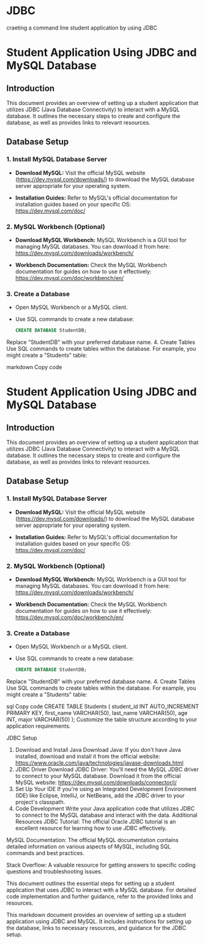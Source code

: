 # JDBC
craeting  a command line student application by using JDBC
# Student Application Using JDBC and MySQL Database

## Introduction

This document provides an overview of setting up a student application that utilizes JDBC (Java Database Connectivity) to interact with a MySQL database. It outlines the necessary steps to create and configure the database, as well as provides links to relevant resources.

## Database Setup

### 1. Install MySQL Database Server

- **Download MySQL:** Visit the official MySQL website (https://dev.mysql.com/downloads/) to download the MySQL database server appropriate for your operating system.

- **Installation Guides:** Refer to MySQL's official documentation for installation guides based on your specific OS: https://dev.mysql.com/doc/

### 2. MySQL Workbench (Optional)

- **Download MySQL Workbench:** MySQL Workbench is a GUI tool for managing MySQL databases. You can download it from here: https://dev.mysql.com/downloads/workbench/

- **Workbench Documentation:** Check the MySQL Workbench documentation for guides on how to use it effectively: https://dev.mysql.com/doc/workbench/en/

### 3. Create a Database

- Open MySQL Workbench or a MySQL client.

- Use SQL commands to create a new database:
  ```sql
  CREATE DATABASE StudentDB;
Replace "StudentDB" with your preferred database name.
4. Create Tables
Use SQL commands to create tables within the database. For example, you might create a "Students" table:

markdown
Copy code
# Student Application Using JDBC and MySQL Database

## Introduction

This document provides an overview of setting up a student application that utilizes JDBC (Java Database Connectivity) to interact with a MySQL database. It outlines the necessary steps to create and configure the database, as well as provides links to relevant resources.

## Database Setup

### 1. Install MySQL Database Server

- **Download MySQL:** Visit the official MySQL website (https://dev.mysql.com/downloads/) to download the MySQL database server appropriate for your operating system.

- **Installation Guides:** Refer to MySQL's official documentation for installation guides based on your specific OS: https://dev.mysql.com/doc/

### 2. MySQL Workbench (Optional)

- **Download MySQL Workbench:** MySQL Workbench is a GUI tool for managing MySQL databases. You can download it from here: https://dev.mysql.com/downloads/workbench/

- **Workbench Documentation:** Check the MySQL Workbench documentation for guides on how to use it effectively: https://dev.mysql.com/doc/workbench/en/

### 3. Create a Database

- Open MySQL Workbench or a MySQL client.

- Use SQL commands to create a new database:
  ```sql
  CREATE DATABASE StudentDB;
Replace "StudentDB" with your preferred database name.
4. Create Tables
Use SQL commands to create tables within the database. For example, you might create a "Students" table:

sql
Copy code
CREATE TABLE Students (
    student_id INT AUTO_INCREMENT PRIMARY KEY,
    first_name VARCHAR(50),
    last_name VARCHAR(50),
    age INT,
    major VARCHAR(50)
);
Customize the table structure according to your application requirements.

JDBC Setup
1. Download and Install Java
Download Java: If you don't have Java installed, download and install it from the official website: https://www.oracle.com/java/technologies/javase-downloads.html
2. JDBC Driver
Download JDBC Driver: You'll need the MySQL JDBC driver to connect to your MySQL database. Download it from the official MySQL website:
https://dev.mysql.com/downloads/connector/j/
3. Set Up Your IDE
If you're using an Integrated Development Environment (IDE) like Eclipse, IntelliJ, or NetBeans, add the JDBC driver to your project's classpath.
4. Code Development
Write your Java application code that utilizes JDBC to connect to the MySQL database and interact with the data.
Additional Resources
JDBC Tutorial: The official Oracle JDBC tutorial is an excellent resource for learning how to use JDBC effectively.

MySQL Documentation: The official MySQL documentation contains detailed information on various aspects of MySQL, including SQL commands and best practices.

Stack Overflow: A valuable resource for getting answers to specific coding questions and troubleshooting issues.

This document outlines the essential steps for setting up a student application that uses JDBC to interact with a MySQL database. For detailed code implementation and further guidance, refer to the provided links and resources.

This markdown document provides an overview of setting up a student application using JDBC and MySQL. It includes instructions for setting up the database, links to necessary resources, and guidance for the JDBC setup.
